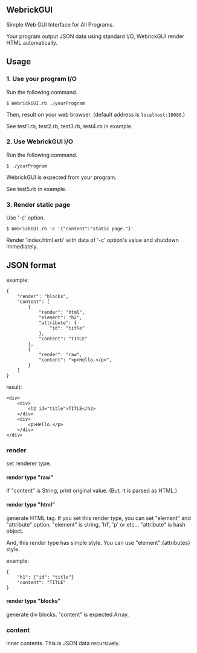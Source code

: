 WebrickGUI
----------

Simple Web GUI Interface for All Programs.

Your program output JSON data using standard I/O,
WebrickGUI render HTML automatically.


## Usage

### 1. Use your program I/O

Run the following command.

	$ WebrickGUI.rb ./yourProgram

Then, result on your web browser.
(default address is `localhost:10080`.)

See test1.rb, test2.rb, test3.rb, test4.rb in example.

### 2. Use WebrickGUI I/O

Run the following command.

	$ ./yourProgram

WebrickGUI is expected from your program.

See test5.rb in example.

### 3. Render static page

Use '-c' option.

	$ WebrickGUI.rb -c '{"content":"static page."}'

Render 'index.html.erb' with data of '-c' option's value and shutdown immediately.


## JSON format

example:

	{
		"render": "blocks",
		"content": [
			{
				"render": "html",
				"element": "h2",
				"attribute": {
					"id": "title"
				},
				"content": "TITLE"
			},
			{
				"render": "raw",
				"content": "<p>Hello.</p>",
			}
		]
	}

result:

	<div>
		<div>
			<h2 id="title">TITLE</h2>
		</div>
		<div>
			<p>Hello.</p>
		</div>
	</div>


### render

set renderer type.

#### render type "raw"

If "content" is String, print original value.
(But, it is parsed as HTML.)

#### render type "html"

generate HTML tag.
If you set this render type, you can set "element" and "attribute" option.
"element" is string, 'h1', 'p' or etc...
"attribute" is hash object.

And, this render type has simple style.
You can use "element":{attributes} style.

example:

	{
		"h1": {"id": "title"}
		"content": "TITLE"
	}

#### render type "blocks"

generate div blocks.
"content" is expected Array.


### content

inner contents.
This is JSON data recursively.


